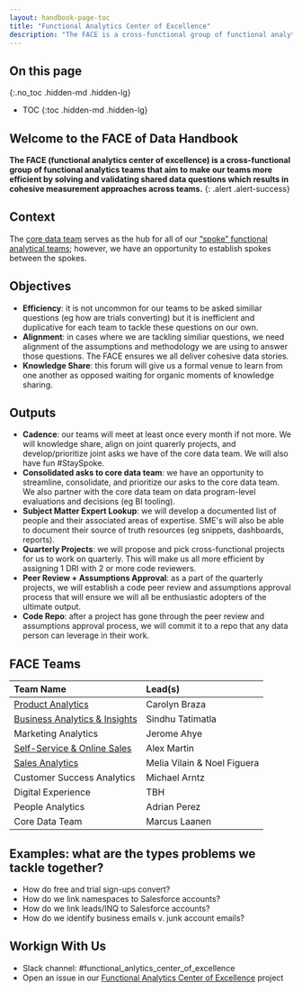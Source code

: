 ```yaml
---
layout: handbook-page-toc
title: "Functional Analytics Center of Excellence"
description: "The FACE is a cross-functional group of functional analytics teams that aim to make our teams more efficient by solving and validating shared data questions which results in cohesive measurement approaches across teams."
---
```


## On this page
{:.no_toc .hidden-md .hidden-lg}

- TOC
{:toc .hidden-md .hidden-lg}

<link rel="stylesheet" type="text/css" href="/stylesheets/biztech.css" />

## Welcome to the FACE of Data Handbook 

**The FACE (functional analytics center of excellence) is a cross-functional group of functional analytics teams that aim to make our teams more efficient by solving and validating shared data questions which results in cohesive measurement approaches across teams.** 
{: .alert .alert-success}

## Context
The [core data team](https://about.gitlab.com/handbook/business-technology/data-team/) serves as the hub for all of our [“spoke” functional analytical teams](https://about.gitlab.com/handbook/business-technology/data-team/#how-data-works-at-gitlab); however, we have an opportunity to establish spokes between the spokes.

## Objectives
- **Efficiency**: it is not uncommon for our teams to be asked similiar questions (eg how are trials converting) but it is inefficient and duplicative for each team to tackle these questions on our own.
- **Alignment**: in cases where we are tackling similiar questions, we need alignment of the assumptions and methodology we are using to answer those questions. The FACE ensures we all deliver cohesive data stories.
- **Knowledge Share**: this forum will give us a formal venue to learn from one another as opposed waiting for organic moments of knowledge sharing.

## Outputs
- **Cadence**: our teams will meet at least once every month if not more. We will knowledge share, align on joint quarerly projects, and develop/prioritize joint asks we have of the core data team. We will also have fun #StaySpoke.
- **Consolidated asks to core data team**: we have an opportunity to streamline, consolidate, and prioritize our asks to the core data team. We also partner with the core data team on data program-level evaluations and decisions (eg BI tooling).
- **Subject Matter Expert Lookup**: we will develop a documented list of people and their associated areas of expertise. SME's will also be able to document their source of truth resources (eg snippets, dashboards, reports).
- **Quarterly Projects**: we will propose and pick cross-functional projects for us to work on quarterly. This will make us all more efficient by assigning 1 DRI with 2 or more code reviewers. 
- **Peer Review + Assumptions Approval**: as a part of the quarterly projects, we will establish a code peer review and assumptions approval process that will ensure we will all be enthusiastic adopters of the ultimate output.
- **Code Repo**: after a project has gone through the peer review and assumptions approval process, we will commit it to a repo that any data person can leverage in their work.

## FACE Teams
|  **Team Name** | **Lead(s)** | 
| :--------------- | :----------------- |
| [Product Analytics](https://about.gitlab.com/handbook/product/product-analysis/) | Carolyn Braza 
| [Business Analytics & Insights](https://about.gitlab.com/handbook/business-technology/data-team/analytics-and-insights/) | Sindhu Tatimatla 
| Marketing Analytics | Jerome Ahye 
| [Self-Service & Online Sales](https://about.gitlab.com/handbook/sales/self-service/) | Alex Martin 
| [Sales Analytics](https://about.gitlab.com/handbook/sales/field-operations/sales-strategy/) | Melia Vilain & Noel Figuera 
| Customer Success Analytics | Michael Arntz 
| Digital Experience | TBH 
| People Analytics | Adrian Perez 
| Core Data Team | Marcus Laanen |

## Examples: what are the types problems we tackle together?
- How do free and trial sign-ups convert?
- How do we link namespaces to Salesforce accounts?
- How do we link leads/INQ to Salesforce accounts?
- How do we identify business emails v. junk account emails?


## Workign With Us
- Slack channel: #functional_anlytics_center_of_excellence
- Open an issue in our [Functional Analytics Center of Excellence](https://gitlab.com/gitlab-data/functional-analytics-center-of-excellence/) project







